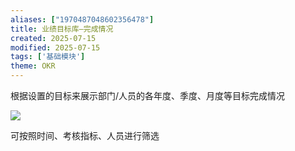 ```yaml
---
aliases: ["1970487048602356478"]
title: 业绩目标库—完成情况
created: 2025-07-15
modified: 2025-07-15
tags: ['基础模块']
theme: OKR
---
```


根据设置的目标来展示部门/人员的各年度、季度、月度等目标完成情况

![](https://myhelpdoc.oss-cn-heyuan.aliyuncs.com/mdimages/d8c5098d5f57777e898a533ff23f83fc.jpg)

可按照时间、考核指标、人员进行筛选

